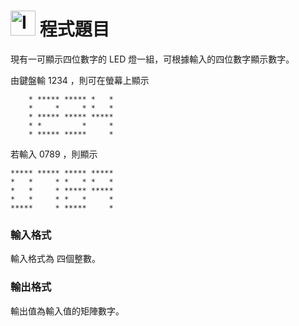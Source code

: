 <h1><img class="alignnone  wp-image-41" src="https://catmaoblog.files.wordpress.com/2016/10/3h9rzur.png" alt="Icon made by Popcorns Arts from www.flaticon.com" width="40" height="40" /> 程式題目</h1>
現有一可顯示四位數字的 LED 燈一組，可根據輸入的四位數字顯示數字。<br>

由鍵盤輸 1234 ，則可在螢幕上顯示
<pre><code>    * ***** ***** *   *
    *     *     * *   *
    * ***** ***** *****
    * *         *     *
    * ***** *****     *</code></pre>

若輸入 0789 ，則顯示
<pre><code>***** ***** ***** *****
*   *     * *   * *   *
*   *     * ***** *****
*   *     * *   *     *
*****     * *****     *</code></pre>

<h3>輸入格式</h3>
輸入格式為 四個整數。<br>

<h3>輸出格式</h3>
輸出值為輸入值的矩陣數字。


